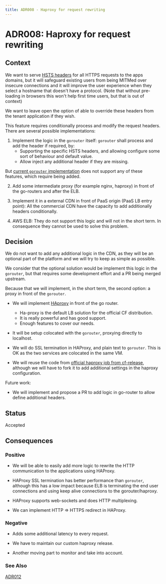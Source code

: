 ```yaml
---
title: ADR008 - Haproxy for request rewriting
---
```


# ADR008: Haproxy for request rewriting

## Context

We want to serve [HSTS
headers](https://en.wikipedia.org/wiki/HTTP_Strict_Transport_Security) for all
HTTPS requests to the apps domains, but it will safeguard existing users from
being MITMed over insecure connections and it will improve the user experience
when they select a hostname that doesn't have a protocol.
(Note that without pre-loading in browsers this won't help first time users,
but that is out of context)

We want to leave open the option of able to override these headers from
the tenant application if they wish.

This feature requires conditionally process and modify the request headers.
There are several possible implementations:

 1. Implement the logic in the `gorouter` itself: `gorouter` shall process
   and add the header if required, by:
    * Supporting the specific HSTS headers, and allowing configure some
      sort of behaviour and default value.
    * Allow inject any additional header if they are missing.

   But [current `gorouter` implementation](https://github.com/cloudfoundry/gorouter/commit/0d475e57b1742c42ba6d98d1ed853edc9f709893)
   does not support any of these features, which require being added.

 2. Add some intermediate proxy (for example nginx, haproxy) in front of
   the go-routers and after the ELB.

 3. Implement it in a external CDN in front of PaaS origin (PaaS LB entry point):
   All the commercial CDN have the capacity to add additionally headers
   conditionally.

 4. AWS ELB: They do not support this logic and will not in the short term.
   In consequence they cannot be used to solve this problem.

## Decision

We do not want to add any additional logic in the CDN, as they will
be an optional part of the platform and we will try to keep as simple
as possible.

We consider that the optional solution would be implement this logic in
the `gorouter`, but that requires some development effort and a PR being merged
upstream.

Because that we will implement, in the short term, the second option: a proxy
in front of the `gorouter`.

 * We will implement [HAproxy](http://www.haproxy.org/) in front of the go router.
   * Ha-proxy is the default LB solution for the official CF distribution.
   * It is really powerful and has good support.
   * Enough features to cover our needs.

 * It will be setup colocated with the `gorouter`, proxying directly to
   localhost.

 * We will do SSL termination in HAProxy, and plain text to `gorouter`. This
   is OK as the two services are colocated in the same VM.

 * We will reuse the code from [official haproxy job from cf-release](https://github.com/cloudfoundry/cf-release/tree/master/jobs/haproxy),
   although we will have to fork it to add additional settings in the
   haproxy configuration.


Future work:

 * We will implement and propose a PR to add logic in go-router to allow
   define additional headers.


## Status

Accepted

## Consequences

### Positive

 * We will be able to easily add more logic to rewrite the HTTP communication
   to the applications using HAProxy.

 * HAProxy SSL termination has better performance than `gorouter`, although
   this has a low impact because ELB is terminating the end user connections
   and using keep alive connections to the gorouter/haproxy.

 * HAProxy supports web-sockets and does HTTP multiplexing.

 * We can implement HTTP => HTTPS redirect in HAProxy.

### Negative

 * Adds some additional latency to every request.

 * We have to maintain our custom haproxy release.

 * Another moving part to monitor and take into account.

### See Also

[ADR012](../ADR012-haproxy-healthcheck)
